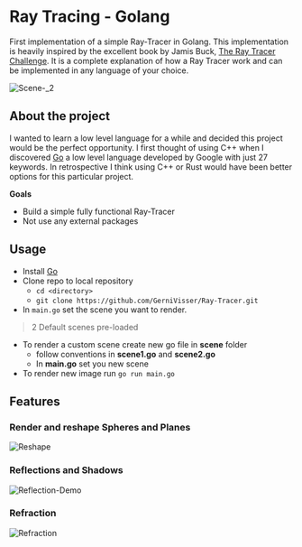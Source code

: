 # Ray Tracing  - Golang 
First implementation of a simple Ray-Tracer in Golang. This implementation is heavily inspired by the excellent book by Jamis Buck, [The Ray Tracer Challenge](https://pragprog.com/book/jbtracer/the-ray-tracer-challenge). It is a complete explanation of how a Ray Tracer work and can be implemented in any language of your choice. 

![Scene-_2](https://user-images.githubusercontent.com/46093495/178142088-569fe5e8-3312-4041-9302-e14aa6202799.png)

## About the project
I wanted to learn a low level language for a while and decided this project would be the perfect opportunity. I first thought of using C++ when I discovered [Go](https://go.dev/) a low level language developed by Google with just 27 keywords. In retrospective I think using C++ or Rust would have been better options for this particular project. 

**Goals**

* Build a simple fully functional Ray-Tracer 
* Not use any external packages

## Usage 
-   Install  [Go](https://go.dev/) 
- Clone repo to local repository 
	- `cd <directory>`
	- `git clone https://github.com/GerniVisser/Ray-Tracer.git`
- In `main.go` set the scene you want to render.
> 2 Default scenes pre-loaded 
- To render a custom scene create new go file in **scene** folder
	- follow conventions in **scene1.go** and **scene2.go**
	- In **main.go** set you new scene
- To render new image run `go run main.go`

## Features 
### Render and reshape Spheres and Planes
![Reshape](https://user-images.githubusercontent.com/46093495/178223761-401c604b-d5b0-4fb0-8033-a75c62422cf6.png)

### Reflections and Shadows
![Reflection-Demo](https://user-images.githubusercontent.com/46093495/178142176-c347f2d8-4ed3-4cd1-a315-b54b3df38408.png)

### Refraction
![Refraction](https://user-images.githubusercontent.com/46093495/178142312-90333f4b-b977-4724-b0db-4914fe44c561.png)
